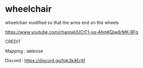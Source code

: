# wheelchair

wheelchair modified so that the arms end on the wheels

https://www.youtube.com/channel/UCtT1-sg-AhmKQiw8rMK-BFg



CREDIT

Mapping : iakkoise

Discord : https://discord.gg/tqk3kAEr4f
